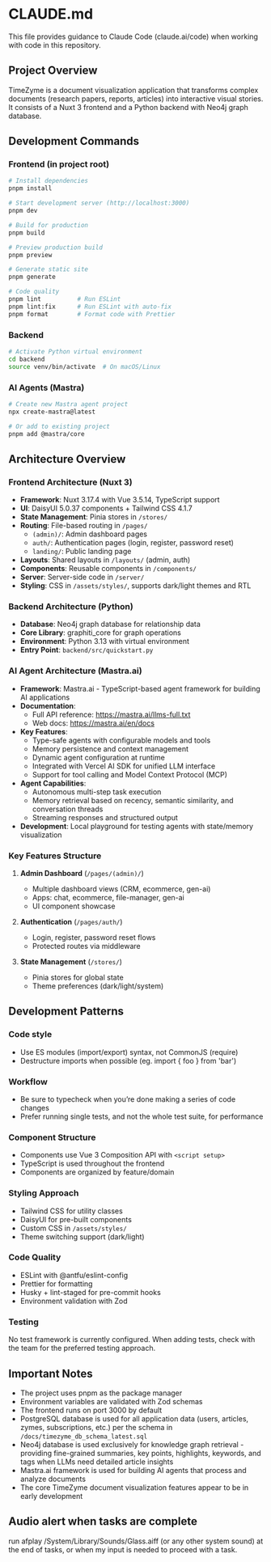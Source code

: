 # CLAUDE.md

This file provides guidance to Claude Code (claude.ai/code) when working with code in this repository.

## Project Overview

TimeZyme is a document visualization application that transforms complex documents (research papers, reports, articles) into interactive visual stories. It consists of a Nuxt 3 frontend and a Python backend with Neo4j graph database.

## Development Commands

### Frontend (in project root)

```bash
# Install dependencies
pnpm install

# Start development server (http://localhost:3000)
pnpm dev

# Build for production
pnpm build

# Preview production build
pnpm preview

# Generate static site
pnpm generate

# Code quality
pnpm lint          # Run ESLint
pnpm lint:fix      # Run ESLint with auto-fix
pnpm format        # Format code with Prettier
```

### Backend

```bash
# Activate Python virtual environment
cd backend
source venv/bin/activate  # On macOS/Linux
```

### AI Agents (Mastra)

```bash
# Create new Mastra agent project
npx create-mastra@latest

# Or add to existing project
pnpm add @mastra/core
```

## Architecture Overview

### Frontend Architecture (Nuxt 3)

- **Framework**: Nuxt 3.17.4 with Vue 3.5.14, TypeScript support
- **UI**: DaisyUI 5.0.37 components + Tailwind CSS 4.1.7
- **State Management**: Pinia stores in `/stores/`
- **Routing**: File-based routing in `/pages/`
  - `(admin)/`: Admin dashboard pages
  - `auth/`: Authentication pages (login, register, password reset)
  - `landing/`: Public landing page
- **Layouts**: Shared layouts in `/layouts/` (admin, auth)
- **Components**: Reusable components in `/components/`
- **Server**: Server-side code in `/server/`
- **Styling**: CSS in `/assets/styles/`, supports dark/light themes and RTL

### Backend Architecture (Python)

- **Database**: Neo4j graph database for relationship data
- **Core Library**: graphiti_core for graph operations
- **Environment**: Python 3.13 with virtual environment
- **Entry Point**: `backend/src/quickstart.py`

### AI Agent Architecture (Mastra.ai)

- **Framework**: Mastra.ai - TypeScript-based agent framework for building AI applications
- **Documentation**:
  - Full API reference: https://mastra.ai/llms-full.txt
  - Web docs: https://mastra.ai/en/docs
- **Key Features**:
  - Type-safe agents with configurable models and tools
  - Memory persistence and context management
  - Dynamic agent configuration at runtime
  - Integrated with Vercel AI SDK for unified LLM interface
  - Support for tool calling and Model Context Protocol (MCP)
- **Agent Capabilities**:
  - Autonomous multi-step task execution
  - Memory retrieval based on recency, semantic similarity, and conversation threads
  - Streaming responses and structured output
- **Development**: Local playground for testing agents with state/memory visualization

### Key Features Structure

1. **Admin Dashboard** (`/pages/(admin)/`)
   - Multiple dashboard views (CRM, ecommerce, gen-ai)
   - Apps: chat, ecommerce, file-manager, gen-ai
   - UI component showcase

2. **Authentication** (`/pages/auth/`)
   - Login, register, password reset flows
   - Protected routes via middleware

3. **State Management** (`/stores/`)
   - Pinia stores for global state
   - Theme preferences (dark/light/system)

## Development Patterns

### Code style

- Use ES modules (import/export) syntax, not CommonJS (require)
- Destructure imports when possible (eg. import { foo } from 'bar')

### Workflow

- Be sure to typecheck when you’re done making a series of code changes
- Prefer running single tests, and not the whole test suite, for performance

### Component Structure

- Components use Vue 3 Composition API with `<script setup>`
- TypeScript is used throughout the frontend
- Components are organized by feature/domain

### Styling Approach

- Tailwind CSS for utility classes
- DaisyUI for pre-built components
- Custom CSS in `/assets/styles/`
- Theme switching support (dark/light)

### Code Quality

- ESLint with @antfu/eslint-config
- Prettier for formatting
- Husky + lint-staged for pre-commit hooks
- Environment validation with Zod

### Testing

No test framework is currently configured. When adding tests, check with the team for the preferred testing approach.

## Important Notes

- The project uses pnpm as the package manager
- Environment variables are validated with Zod schemas
- The frontend runs on port 3000 by default
- PostgreSQL database is used for all application data (users, articles, zymes, subscriptions, etc.) per the schema in `/docs/timezyme_db_schema_latest.sql`
- Neo4j database is used exclusively for knowledge graph retrieval - providing fine-grained summaries, key points, highlights, keywords, and tags when LLMs need detailed article insights
- Mastra.ai framework is used for building AI agents that process and analyze documents
- The core TimeZyme document visualization features appear to be in early development

## Audio alert when tasks are complete

run afplay /System/Library/Sounds/Glass.aiff (or any other system sound) at the end of tasks, or when my input is needed to proceed with a task.
